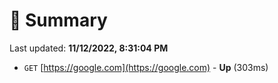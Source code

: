 # 📖 Summary
Last updated: **11/12/2022, 8:31:04 PM**

- `GET` [https://google.com](https://google.com) - **Up** (303ms)
